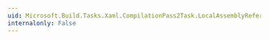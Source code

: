```yaml
---
uid: Microsoft.Build.Tasks.Xaml.CompilationPass2Task.LocalAssemblyReference
internalonly: False
---
```

